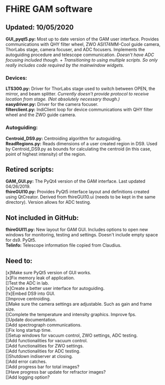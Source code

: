 # FHiRE GAM software
## Updated: 10/05/2020 

__GUI_pyqt5.py:__ Most up to date version of the GAM user interface. Provides communications with QHY filter wheel, ZWO ASI174MM-Cool guide camera, ThorLabs stage, camera focuser, and ADC focusers. Implements the autoguiding procedure and telescope communication. *Doesn't have ADC focusing included though.* + *Transitioning to using multiple scripts. So only really includes code required by the mainwindow widgets.*  

### Devices:
__LTS300.py:__ Driver for ThorLabs stage used to switch between OPEN, the mirror, and beam splitter. *Currently doesn't provide protocol to receive location from stage. (Not absolutely necessary though.)*  
__easydriver.py:__ Driver for the camera focuser.   
__filterclient.py:__ IndiClient loop for device communications with QHY filter wheel and the ZWO guide camera.  

### Autoguiding:
__Centroid_DS9.py:__ Centroiding algorithm for autoguiding.   
__ReadRegions.py:__ Reads dimensions of a user created region in DS9. Used by Centroid_DS9.py as bounds for calculating the centroid (in this case, point of highest intensity) of the region.  

## Retired scripts:
__GAM_GUI.py:__ The PyQt4 version of the GAM interface. Last updated 04/26/2019.  
__fhireGUI10.py:__ Provides PyQt5 interface layout and definitions created using QtCreator. Derived from fhireGUI10.ui (needs to be kept in the same directory). Version allows for ADC testing.  

## Not included in GitHub:  
__fhireGUI11.py:__ New layout for GAM GUI. Includes options to open new windows for monitoring, testing and settings. Doesn't include empty space for ds9. PyQt5.   
__Telinfo:__ Telescope information file copied from Claudius.  

## Need to:
[x]Make sure PyQt5 version of GUI works.  
[x]Fix memory leak of application.  
[]Test the ADC in lab.  
[x]Create a better user interface for autoguiding.  
[!x]Embed DS9 into GUI.  
[]Improve centroiding.  
[]Make sure the camera settings are adjustable. Such as gain and frame size.  
[]Complete the temperature and intensity graphics. Improve fps.  
[]Update documentation.  
[]Add spectrograph communications.  
[]Fix long startup time.  
[]Setup windows for vacuum control, ZWO settings, ADC testing.  
[]Add functionalities for vacuum control.  
[]Add functionalities for ZWO settings.  
[]Add functionalities for ADC testing.  
[]Shutdown indiserver at closing.  
[]Add error catches.  
[]Add progress bar for total images?  
[]Have progress bar update for refractor images?  
[]Add logging option?  

